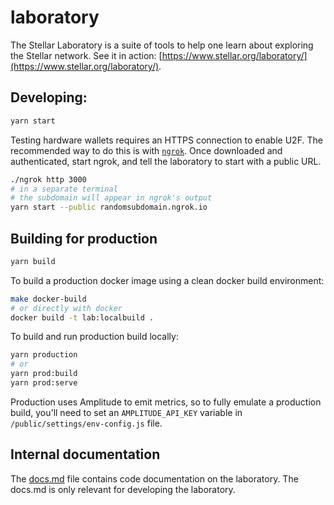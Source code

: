 # laboratory

The Stellar Laboratory is a suite of tools to help one learn about exploring the
Stellar network. See it in action:
[https://www.stellar.org/laboratory/](https://www.stellar.org/laboratory/).

## Developing:

```sh
yarn start
```

Testing hardware wallets requires an HTTPS connection to enable U2F. The
recommended way to do this is with [`ngrok`](https://ngrok.com/). Once
downloaded and authenticated, start ngrok, and tell the laboratory to start with
a public URL.

```bash
./ngrok http 3000
# in a separate terminal
# the subdomain will appear in ngrok's output
yarn start --public randomsubdomain.ngrok.io
```

## Building for production

```sh
yarn build
```

To build a production docker image using a clean docker build environment:

```sh
make docker-build
# or directly with docker
docker build -t lab:localbuild .
```

To build and run production build locally:

```sh
yarn production
# or
yarn prod:build
yarn prod:serve
```

Production uses Amplitude to emit metrics, so to fully emulate a production
build, you'll need to set an `AMPLITUDE_API_KEY` variable in
`/public/settings/env-config.js` file.

## Internal documentation

The [docs.md](./docs.md) file contains code documentation on the laboratory. The
docs.md is only relevant for developing the laboratory.

